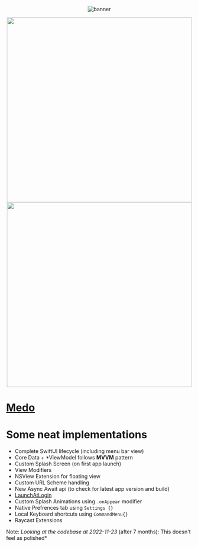 <div align='center'>
  
  ![banner](https://user-images.githubusercontent.com/43297314/159801155-9dc521df-07bc-42d1-85ea-643a66aaace5.png)
  
  <img src="https://user-images.githubusercontent.com/43297314/159814508-103f4678-49f0-4160-999a-fb10e18c0ca9.png" height="500px"> <img src="https://user-images.githubusercontent.com/43297314/159814717-30900c01-ddbd-4a0c-bda1-6e4077c11d95.png" height="500px">

</div>




# [Medo](https://aayush9029.github.io/Medo/)

    
# Some neat implementations 
- Complete SwiftUI lifecycle (including menu bar view)
- Core Data + \*ViewModel follows **MVVM** pattern
- Custom Splash Screen (on first app launch)
- View Modifiers
- NSView Extension for floating view
- Custom URL Scheme handling
- New Async Await api (to check for latest app version and build)
- [LaunchAtLogin](https://github.com/sindresorhus/LaunchAtLogin)
- Custom Splash Animations using `.onAppear` modifier
- Native Prefrences tab using `Settings {}`
- Local Keyboard shortcuts using `CommandMenu{}`
- Raycast Extensions


Note: *Looking at the codebase at 2022-11-23* (after 7 months): This doesn't feel as polished*
